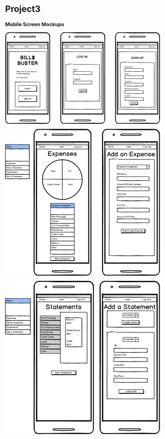 # Project3

### Mobile Screen Mockups

![alt tag](app/assets/github/mockup-1.png)

![alt tag](app/assets/github/mockup-2.png)

![alt tag](app/assets/github/mockup-3.png)
